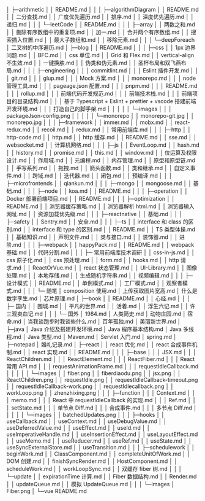 │
├─arithmetic
│ │ README.md
│ │
│ ├─algorithmDiagram
│ │ README.md
│ │ 二分查找.md
│ │ 广度优先遍历.md
│ │ 排序.md
│ │ 深度优先遍历.md
│ │ 递归.md
│ │
│ └─leetCode
│ │ README.md
│ │
│ ├─array
│ │ 两数之和.md
│ │ 删除有序数组中的重复项.md
│ │ 加一.md
│ │ 合并两个有序数组.md
│ │ 搜索插入位置.md
│ │ 最大子数组和.md
│ │ 移除元素.md
│ │
│ └─deepForeach
│ 二叉树的中序遍历.md
│
├─blog
│ │ README.md
│ │
│ ├─css
│ │ 1px 边界问题.md
│ │ BFC.md
│ │ css 单位.md
│ │ Grid 和 Flex.md
│ │ vertical-align 不生效.md
│ │ 一键换肤.md
│ │ 伪类和伪元素.md
│ │ 圣杯布局和双飞燕布局.md
│ │
│ ├─engineering
│ │ │ commitlint.md
│ │ │ Eslint 插件开发.md
│ │ │ git.md
│ │ │ glup.md
│ │ │ Mock 方案.md
│ │ │ monorepo.md
│ │ │ node 管理工具.md
│ │ │ pageage.json 配置.md
│ │ │ pnpm.md
│ │ │ README.md
│ │ │ rollup.md
│ │ │ 前端代码开发规范.md
│ │ │ 前端技术栈.md
│ │ │ 前端项目的目录结构.md
│ │ │ 基于 Typescript + Eslint + prettier + vscode 搭建前端开发环境.md
│ │ │ 打造自己的脚手架.md
│ │ │
│ │ └─images
│ │ │ packageJson-config.png
│ │ │
│ │ └─monorepo
│ │ monorepo-git.jpg
│ │ monorepo.jpg
│ │
│ ├─framework
│ │ immer.md
│ │ mobx.md
│ │ react-redux.md
│ │ recoil.md
│ │ redux.md
│ │ 常用前端库.md
│ │
│ ├─http
│ │ http-code.md
│ │ http.md
│ │ http 缓存.md
│ │ README.md
│ │ sse.md
│ │ websocket.md
│ │ 计算机网络.md
│ │
│ ├─js
│ │ EventLoop.md
│ │ hash.md
│ │ history.md
│ │ promise.md
│ │ this.md
│ │ window.md
│ │ 位运算及权限设计.md
│ │ 作用域.md
│ │ 元编程.md
│ │ 内存管理.md
│ │ 原型和原型链.md
│ │ 手写系列.md
│ │ 拖拽.md
│ │ 箭头函数.md
│ │ 类和继承.md
│ │ 自定义事件.md
│ │ 跨域.md
│ │ 迭代器.md
│ │ 闭包.md
│ │ 预编译.md
│ │
│ ├─microfrontends
│ │ qiankun.md
│ │
│ ├─mongo
│ │ mongoose.md
│ │ 基础.md
│ │
│ ├─node
│ │ koa.md
│ │ README.md
│ │
│ ├─operation
│ │ Docker 部署前端项目.md
│ │ README.md
│ │
│ ├─optimization
│ │ README.md
│ │ 浏览器缓存策略.md
│ │ 浏览器解析 html.md
│ │ 浏览器输入网址.md
│ │ 资源加载优先级.md
│ │
│ ├─reactnative
│ │ 基础.md
│ │
│ ├─safety
│ │ Sentry.md
│ │ 安全.md
│ │
│ ├─ts
│ │ interface 和 class 的区别.md
│ │ interface 和 type 的区别.md
│ │ README.md
│ │ TS 类型体操.md
│ │ 基础知识.md
│ │ 声明文件.md
│ │ 类与接口.md
│ │ 装饰器.md
│ │ 进阶.md
│ │
│ ├─webpack
│ │ happyPack.md
│ │ README.md
│ │ webpack 基础.md
│ │ 代码分割.md
│ │
│ ├─ 常用前端库技术调研
│ │ css-in-js.md
│ │ css 原子化.md
│ │ css 预处理.md
│ │ form.md
│ │ hooks.md
│ │ http 请求.md
│ │ ReactOrVue.md
│ │ react 状态管理.md
│ │ UI-Library.md
│ │ 图像处理.md
│ │ 本地存储.md
│ │ 生成随机字符串.md
│ │ 视频编辑.md
│ │
│ ├─ 设计模式
│ │ README.md
│ │ 单例模式.md
│ │ 工厂模式.md
│ │ 观察者模式.md
│ │
│ └─ 随笔
│ composition 使用.md
│ 上传获取图片宽高.md
│ 什么是数字孪生.md
│ 芯片原理.md
│
├─book
│ │ README.md
│ │ 心经.md
│ │
│ ├─ 国内
│ │ 围城.md
│ │ 平凡的世界.md
│ │ 活着.md
│ │ 浮生六记.md
│ │ 许三观卖血记.md
│ │
│ └─ 国外
│ 1984.md
│ 人类简史.md
│ 动物庄园.md
│ 宿命.md
│ 当我谈跑步时我谈些什么.md
│ 百年孤独.md
│ 美丽新世界.md
│
├─java
│ Java 介绍及搭建开发环境.md
│ Java 程序基本结构.md
│ Java 多线程.md
│ Java 类型.md
│ Maven.md
│ Servlet 入门.md
│ spring.md
│
├─notepad
│ 婚礼记录.md
│
├─react
│ │ react 优化.md
│ │ react 合成事件机制.md
│ │ react 实现.md
│ │ README.md
│ │
│ ├─base
│ │ │ JSX.md
│ │ │ ReactChildren.md
│ │ │ ReactElement.md
│ │ │ ReactFiber.md
│ │ │ React 常用 API.md
│ │ │ requestAnimationFrame.md
│ │ │ requestIdleCallback.md
│ │ │
│ │ └─images
│ │ fiber.png
│ │ fiberdiaodu.png
│ │ jsx.png
│ │ ReactChildren.png
│ │ requestIdle.png
│ │ requestIdleCallback-timeout.png
│ │ requestIdleCallback-work.png
│ │ requestIdlecallback.png
│ │ workLoop.png
│ │ zhenzhixing.png
│ │
│ ├─function
│ │ │ Context.md
│ │ │ memo.md
│ │ │ React 中 requestIdleCallback 的实现.md
│ │ │ Ref.md
│ │ │ setState.md
│ │ │ 单节点 Diff.md
│ │ │ 合成事件.md
│ │ │ 多节点 Diff.md
│ │ │
│ │ └─images
│ │ batchedUpdates.png
│ │
│ ├─hooks
│ │ useCallback.md
│ │ useContext.md
│ │ useDebugValue.md
│ │ useDeferredValue.md
│ │ useEffect.md
│ │ useId.md
│ │ useImperativeHandle.md
│ │ useInsertionEffect.md
│ │ useLayoutEffect.md
│ │ useMemo.md
│ │ useReducer.md
│ │ useRef.md
│ │ useState.md
│ │ useSyncExternalStore.md
│ │ useTransition.md
│ │
│ ├─schedulework
│ │ beginWork.md
│ │ ClassComponent.md
│ │ completeUnitOfWork.md
│ │ DOM 创建.md
│ │ finishSyncRender.md
│ │ HostComponent.md
│ │ scheduleWork.md
│ │ workLoopSync.md
│ │ 双缓存 fiber 树.md
│ │
│ └─update
│ │ expirationTime 计算.md
│ │ Fiber 数据结构.md
│ │ Render.md
│ │ updateQueue.md
│ │ 模拟 UpdateQueue.md
│ │
│ └─images
│ Fiber.png
│
└─vue
README.md
